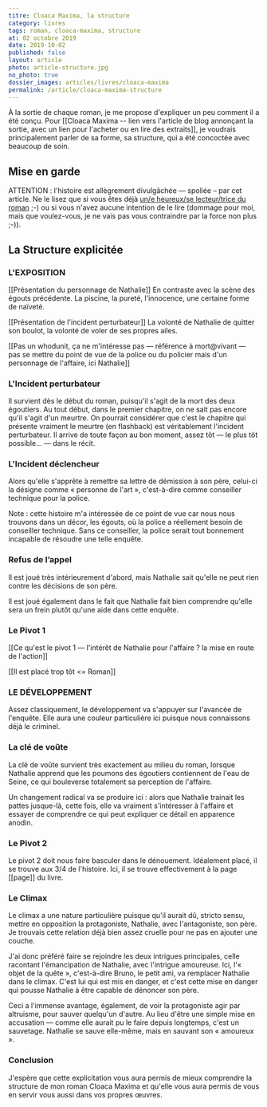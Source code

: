 ```yaml
---
titre: Cloaca Maxima, la structure
category: livres
tags: roman, cloaca-maxima, structure
at: 02 octobre 2019
date: 2019-10-02
published: false
layout: article
photo: article-structure.jpg
no_photo: true
dossier_images: articles/livres/cloaca-maxima
permalink: /article/cloaca-maxima-structure
---
```


À la sortie de chaque roman, je me propose d'expliquer un peu comment il a été conçu. Pour [[Cloaca Maxima -- lien vers l'article de blog annonçant la sortie, avec un lien pour l'acheter ou en lire des extraits]], je voudrais principalement parler de sa forme, sa structure, qui a été concoctée avec beaucoup de soin.

## Mise en garde
ATTENTION : l'histoire est allègrement divulgâchée — spoliée – par cet article. Ne le lisez que si vous êtes déjà [un/e heureux/se lecteur/trice du roman](/livres) ;-) ou si vous n'avez aucune intention de le lire (dommage pour moi, mais que voulez-vous, je ne vais pas vous contraindre par la force non plus ;-)).

## La Structure explicitée

### L'EXPOSITION

[[Présentation du personnage de Nathalie]]
En contraste avec la scène des égouts précédente. La piscine, la pureté, l'innocence, une certaine forme de naïveté.

[[Présentation de l'incident perturbateur]] La volonté de Nathalie de quitter son boulot, la volonté de voler de ses propres ailes.

[[Pas un whodunit, ça ne m'intéresse pas — référence à mort@vivant — pas se mettre du point de vue de la police ou du policier mais d'un personnage de l'affaire, ici Nathalie]]

### L'Incident perturbateur

Il survient dès le début du roman, puisqu'il s'agit de la mort des deux égoutiers. Au tout début, dans le premier chapitre, on ne sait pas encore qu'il s'agit d'un meurtre. On pourrait considérer que c'est le chapitre qui présente vraiment le meurtre (en flashback) est véritablement l'incident perturbateur. Il arrive de toute façon au bon moment, assez tôt — le plus tôt possible… — dans le récit.

### L'Incident déclencheur

Alors qu'elle s'apprête à remettre sa lettre de démission à son père, celui-ci la désigne comme « personne de l'art », c'est-à-dire comme conseiller technique pour la police.

Note : cette histoire m'a intéressée de ce point de vue car nous nous trouvons dans un décor, les égouts, où la police a réellement besoin de conseiller technique. Sans ce conseiller, la police serait tout bonnement incapable de résoudre une telle enquête.

### Refus de l’appel

Il est joué très intérieurement d'abord, mais Nathalie sait qu'elle ne peut rien contre les décisions de son père.

Il est joué également dans le fait que Nathalie fait bien comprendre qu'elle sera un frein plutôt qu'une aide dans cette enquête.

### Le Pivot 1


[[Ce qu'est le pivot 1 — l'intérêt de Nathalie pour l'affaire ? la mise en route de l'action]]

[[Il est placé trop tôt <= Roman]]

### LE DÉVELOPPEMENT

Assez classiquement, le développement va s'appuyer sur l'avancée de l'enquête. Elle aura une couleur particulière ici puisque nous connaissons déjà le criminel.

### La clé de voûte

La clé de voûte survient très exactement au milieu du roman, lorsque Nathalie apprend que les poumons des égoutiers contiennent de l'eau de Seine, ce qui bouleverse totalement sa perception de l'affaire.

Un changement radical va se produire ici : alors que Nathalie trainait les pattes jusque-là, cette fois, elle va vraiment s'intéresser à l'affaire et essayer de comprendre ce qui peut expliquer ce détail en apparence anodin.

### Le Pivot 2

Le pivot 2 doit nous faire basculer dans le dénouement. Idéalement placé, il se trouve aux 3/4 de l'histoire. Ici, il se trouve effectivement à la page [[page]] du livre.

### Le Climax

Le climax a une nature particulière puisque qu'il aurait dû, stricto sensu, mettre en opposition la protagoniste, Nathalie, avec l'antagoniste, son père. Je trouvais cette relation déjà bien assez cruelle pour ne pas en ajouter une couche.

J'ai donc préféré faire se rejoindre les deux intrigues principales, celle racontant l'émancipation de Nathalie, avec l'intrigue amoureuse. Ici, l'« objet de la quête », c'est-à-dire Bruno, le petit ami, va remplacer Nathalie dans le climax. C'est lui qui est mis en danger, et c'est cette mise en danger qui pousse Nathalie à être capable de dénoncer son père.

Ceci a l'immense avantage, également, de voir la protagoniste agir par altruisme, pour sauver quelqu'un d'autre. Au lieu d'être une simple mise en accusation — comme elle aurait pu le faire depuis longtemps, c'est un sauvetage. Nathalie se sauve elle-même, mais en sauvant son « amoureux ».

### Conclusion

J'espère que cette explicitation vous aura permis de mieux comprendre la structure de mon roman Cloaca Maxima et qu'elle vous aura permis de vous en servir vous aussi dans vos propres œuvres.
